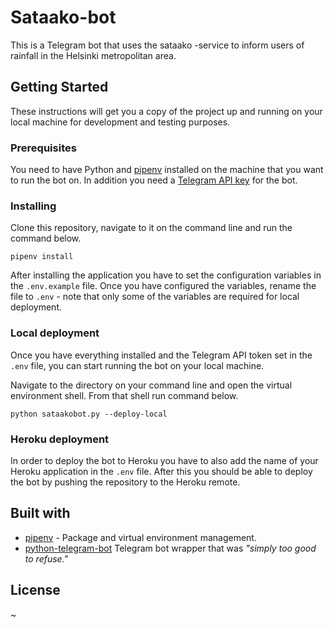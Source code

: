 # Sataako-bot

This is a Telegram bot that uses the sataako -service to inform users of rainfall in the Helsinki metropolitan area. 

## Getting Started

These instructions will get you a copy of the project up and running on your local machine for development and testing purposes. 

### Prerequisites

You need to have Python and [pipenv](https://github.com/kennethreitz/pipenv) installed on the machine that you want to run the bot on. In addition you need a [Telegram API key](https://core.telegram.org/bots#6-botfather) for the bot. 

### Installing

Clone this repository, navigate to it on the command line and run the command below. 

```
pipenv install
```

After installing the application you have to set the configuration variables in the `.env.example` file. Once you have configured the variables, rename the file to `.env` - note that only some of the variables are required for local deployment. 

### Local deployment

Once you have everything installed and the Telegram API token set in the `.env` file, you can start running the bot on your local machine. 

Navigate to the directory on your command line and open the virtual environment shell. From that shell run command below. 

```
python sataakobot.py --deploy-local
```

### Heroku deployment

In order to deploy the bot to Heroku you have to also add the name of your Heroku application in the `.env` file. After this you should be able to deploy the bot by pushing the repository to the Heroku remote. 


## Built with 

* [pipenv](https://github.com/kennethreitz/pipenv) - Package and virtual environment management. 
* [python-telegram-bot](https://github.com/python-telegram-bot/python-telegram-bot) Telegram bot wrapper that was *"simply too good to refuse."*

## License

~ 
